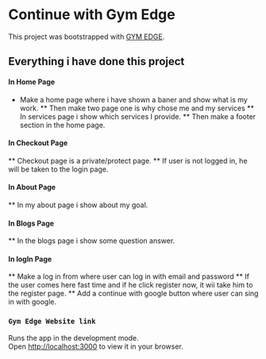 # Continue with Gym Edge

This project was bootstrapped with [GYM EDGE](https://github.com/facebook/create-react-app).

## Everything i have done this project
#### In Home Page
* Make a home page where i have shown a baner and show what is my work.
** Then make two page one is why chose me and my services 
** In services page i show which services I provide.
** Then make a footer section in the home page.

#### In Checkout Page
** Checkout page is a private/protect page.
** If user is not logged in, he will be taken to the login page.

#### In About Page
** In my about page i show about my goal.

#### In Blogs Page
** In the blogs page i show some question answer.

#### In logIn Page
** Make a log in from where user can log in with email and password
** If the user comes here fast time and if he click register now, it wii take him to the register page.
** Add a continue with google button where user can sing in with google. 



### `Gym Edge Website link`

Runs the app in the development mode.\
Open [http://localhost:3000](http://localhost:3000) to view it in your browser.


